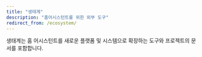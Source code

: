 ```yaml
---
title: "생태계"
description: "홈어시스턴트를 위한 외부 도구"
redirect_from: /ecosystem/
---
```


생태계는 홈 어시스턴트를 새로운 플랫폼 및 시스템으로 확장하는 도구와 프로젝트의 문서를 포함합니다.

